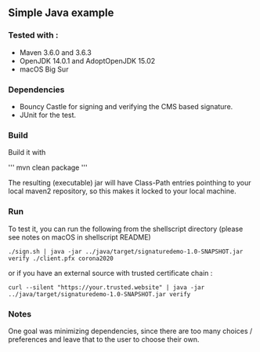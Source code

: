 ## Simple Java example

### Tested with :
* Maven 3.6.0 and 3.6.3
* OpenJDK 14.0.1 and AdoptOpenJDK 15.02
* macOS Big Sur

### Dependencies
* Bouncy Castle for signing and verifying the CMS based signature.
* JUnit for the test.

### Build
Build it with

'''
mvn clean package
'''

The resulting (executable) jar will have Class-Path entries pointhing to your local maven2 repository, so this
makes it locked to your local machine.

### Run

To test it, you can run the following from the shellscript directory (please see notes on macOS in shellscript README)
```
./sign.sh | java -jar ../java/target/signaturedemo-1.0-SNAPSHOT.jar verify ./client.pfx corona2020
```
or if you have an external source with trusted certificate chain : 
```
curl --silent "https://your.trusted.website" | java -jar ../java/target/signaturedemo-1.0-SNAPSHOT.jar verify
```

### Notes

One goal was minimizing dependencies, since there are too many choices / preferences and leave that to the user to 
choose their own.
